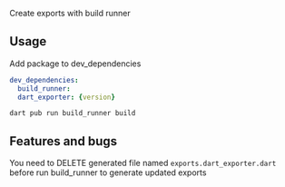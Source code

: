 Create exports with build runner

## Usage
Add package to dev_dependencies
```yaml
dev_dependencies:
  build_runner: 
  dart_exporter: {version}
```

```
dart pub run build_runner build
```

## Features and bugs
You need to DELETE generated file named ```exports.dart_exporter.dart``` before run build_runner to generate updated exports
